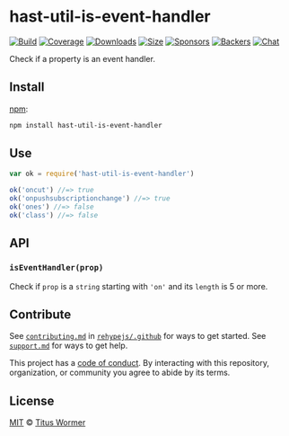 <!--This file is generated by `build-packages.js`-->

# hast-util-is-event-handler

[![Build][build-badge]][build]
[![Coverage][coverage-badge]][coverage]
[![Downloads][downloads-badge]][downloads]
[![Size][size-badge]][size]
[![Sponsors][sponsors-badge]][collective]
[![Backers][backers-badge]][collective]
[![Chat][chat-badge]][chat]

Check if a property is an event handler.

## Install

[npm][]:

```sh
npm install hast-util-is-event-handler
```

## Use

```js
var ok = require('hast-util-is-event-handler')

ok('oncut') //=> true
ok('onpushsubscriptionchange') //=> true
ok('ones') //=> false
ok('class') //=> false
```

## API

### `isEventHandler(prop)`

Check if `prop` is a `string` starting with `'on'` and its `length` is 5 or
more.

## Contribute

See [`contributing.md`][contributing] in [`rehypejs/.github`][health] for ways
to get started.
See [`support.md`][support] for ways to get help.

This project has a [code of conduct][coc].
By interacting with this repository, organization, or community you agree to
abide by its terms.

## License

[MIT][license] © [Titus Wormer][author]

[build-badge]: https://img.shields.io/travis/rehypejs/rehype-minify.svg

[build]: https://travis-ci.org/rehypejs/rehype-minify

[coverage-badge]: https://img.shields.io/codecov/c/github/rehypejs/rehype-minify.svg

[coverage]: https://codecov.io/github/rehypejs/rehype-minify

[downloads-badge]: https://img.shields.io/npm/dm/hast-util-is-event-handler.svg

[downloads]: https://www.npmjs.com/package/hast-util-is-event-handler

[size-badge]: https://img.shields.io/bundlephobia/minzip/hast-util-is-event-handler.svg

[size]: https://bundlephobia.com/result?p=hast-util-is-event-handler

[sponsors-badge]: https://opencollective.com/unified/sponsors/badge.svg

[backers-badge]: https://opencollective.com/unified/backers/badge.svg

[collective]: https://opencollective.com/unified

[chat-badge]: https://img.shields.io/badge/chat-discussions-success.svg

[chat]: https://github.com/rehypejs/rehype/discussions

[npm]: https://docs.npmjs.com/cli/install

[health]: https://github.com/rehypejs/.github

[contributing]: https://github.com/rehypejs/.github/blob/main/contributing.md

[support]: https://github.com/rehypejs/.github/blob/main/support.md

[coc]: https://github.com/rehypejs/.github/blob/main/code-of-conduct.md

[license]: https://github.com/rehypejs/rehype-minify/blob/main/license

[author]: https://wooorm.com
